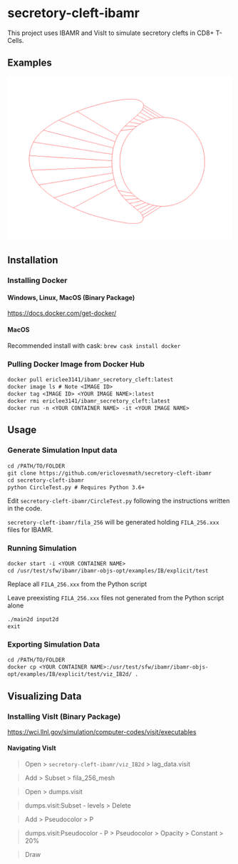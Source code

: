 # secretory-cleft-ibamr

This project uses IBAMR and VisIt to simulate secretory clefts in CD8+ T-Cells.


## Examples

![PreGrab](Screenshots/PreGrab.png)

## Installation

### Installing Docker

#### Windows, Linux, MacOS (Binary Package)
https://docs.docker.com/get-docker/

#### MacOS
Recommended install with cask: `brew cask install docker`

### Pulling Docker Image from Docker Hub
```
docker pull ericlee3141/ibamr_secretory_cleft:latest
docker image ls # Note <IMAGE ID>
docker tag <IMAGE ID> <YOUR IMAGE NAME>:latest
docker rmi ericlee3141/ibamr_secretory_cleft:latest
docker run -n <YOUR CONTAINER NAME> -it <YOUR IMAGE NAME>
```

## Usage

### Generate Simulation Input data
```
cd /PATH/TO/FOLDER
git clone https://github.com/ericlovesmath/secretory-cleft-ibamr
cd secretory-cleft-ibamr
python CircleTest.py # Requires Python 3.6+
```
Edit `secretory-cleft-ibamr/CircleTest.py` following the instructions written in the code.

`secretory-cleft-ibamr/fila_256` will be generated holding `FILA_256.xxx` files for IBAMR.

### Running Simulation
```
docker start -i <YOUR CONTAINER NAME>
cd /usr/test/sfw/ibamr/ibamr-objs-opt/examples/IB/explicit/test
```
Replace all `FILA_256.xxx` from the Python script

Leave preexisting `FILA_256.xxx` files not generated from the Python script alone
```
./main2d input2d
exit
```
### Exporting Simulation Data
```
cd /PATH/TO/FOLDER
docker cp <YOUR CONTAINER NAME>:/usr/test/sfw/ibamr/ibamr-objs-opt/examples/IB/explicit/test/viz_IB2d/ .
```

## Visualizing Data

### Installing VisIt (Binary Package)
https://wci.llnl.gov/simulation/computer-codes/visit/executables

#### Navigating VisIt

> Open > `secretory-cleft-ibamr/viz_IB2d` > lag_data.visit

> Add > Subset > fila_256_mesh

> Open > dumps.visit

> dumps.visit:Subset - levels > Delete

> Add > Pseudocolor > P

> dumps.visit:Pseudocolor - P > Pseudocolor > Opacity > Constant > 20%

> Draw

<!--
# Add them as collab 
# Make movie recordings / Screenshots + labels
# More gifs
-->